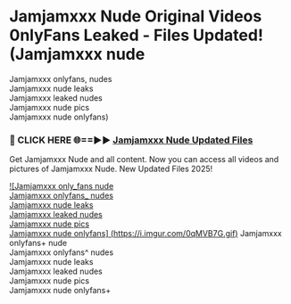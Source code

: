 # Jamjamxxx Nude Original Videos 0nlyFans Leaked - Files Updated! (Jamjamxxx nude<br>

Jamjamxxx onlyfans, nudes<br>
Jamjamxxx nude leaks<br>
Jamjamxxx leaked nudes<br>
Jamjamxxx nude pics<br>
Jamjamxxx nude onlyfans)

<h3>🔴 CLICK HERE 🌐==►► <a href="https://tinyurl.com/leaks-videos" rel="nofollow">Jamjamxxx Nude Updated Files</a></h3>

Get Jamjamxxx Nude and all content. Now you can access all videos and pictures of Jamjamxxx Nude. New Updated Files 2025!

[![Jamjamxxx only_fans nude<br>
Jamjamxxx onlyfans_ nudes<br>
Jamjamxxx nude leaks<br>
Jamjamxxx leaked nudes<br>
Jamjamxxx nude pics<br>
Jamjamxxx nude onlyfans]
(https://i.imgur.com/0qMVB7G.gif)](https://tinyurl.com/leaks-videos)
Jamjamxxx onlyfans+ nude<br>
Jamjamxxx onlyfans^ nudes<br>
Jamjamxxx nude leaks<br>
Jamjamxxx leaked nudes<br>
Jamjamxxx nude pics<br>
Jamjamxxx nude onlyfans+